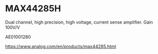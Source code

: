 # MAX44285H
Dual channel, high precision, high voltage, current sense amplifier. Gain 100V/V

AE01001280

https://www.analog.com/en/products/max44285.html
